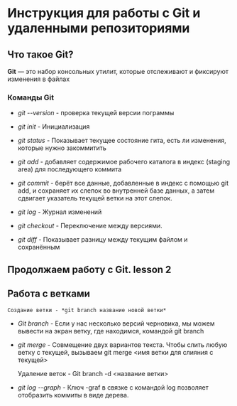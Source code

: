 # **Инструкция для работы с Git и удаленными репозиториями**

## **Что такое Git?**

**Git** — это набор консольных утилит, которые отслеживают и фиксируют изменения в файлах

### Команды **Git**


- *git --version* -  проверка текущей версии пограммы

- *git init* - Инициализация

- *git status* - Показывает текущее состояние гита, есть ли изменения, которые нужно закоммитить

- *git add* - добавляет содержимое рабочего каталога в индекс (staging area) для последующего коммита

- *git commit* -  берёт все данные, добавленные в индекс с помощью git add, и сохраняет их слепок во внутренней базе данных, а затем сдвигает указатель текущей ветки на этот слепок.

- *git log* - Журнал изменений

- *git checkout* - Переключение между версиями.

- *git diff* - Показывает разницу между текущим файлом и сохранённым
## Продолжаем работу с Git. lesson 2

## **Работа с ветками** 

    Создание ветки - *git branch название новой ветки*

- *Git branch* - Если у нас несколько версий черновика, мы можем вывести на экран ветку, где находимся, командой git branch

- *git merge* - Совмещение двух вариантов текста. 
Чтобы слить любую ветку с текущей, вызываем git merge <имя ветки для слияния с текущей>

    Удаление веток - Git branch -d <название ветки>

- *git log --graph* - Ключ -graf в связке с командой log позволяет отобразить коммиты в виде дерева.